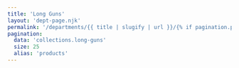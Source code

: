 ```yaml
---
title: 'Long Guns'
layout: 'dept-page.njk'
permalink: '/departments/{{ title | slugify | url }}/{% if pagination.pageNumber > 0 %}{{pagination.pageNumber | plus: 1 }}/{% endif %}'
pagination:
  data: 'collections.long-guns'
  size: 25
  alias: 'products'
---
```

